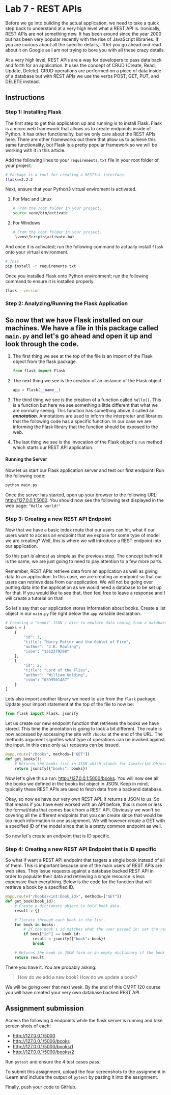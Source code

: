 # Lab 7 - REST APIs

Before we go into building the actual application, we need to take a quick step back to understand at a very high level what a REST API is. Ironically, REST APIs are not something new. It has been around since the year 2000 but has been very popular recently with the rise of JavaScript libraries. If you are curious about all the specific details, I’ll let you go ahead and read about it on Google as I am not trying to bore you with all these crazy details.

At a very high level, REST APIs are a way for developers to pass data back and forth for an application. It uses the concept of CRUD (Create, Read, Update, Delete). CRUD operations are performed on a piece of data inside of a database but with REST APIs we use the verbs POST, GET, PUT, and DELETE instead.

## Instructions

### Step 1: Installing Flask

The first step to get this application up and running is to install Flask. Flask is a micro web framework that allows us to create endpoints inside of Python. It has other functionality, but we only care about the REST APIs here. There are other frameworks out there that allow us to achieve this same functionality, but Flask is a pretty popular framework so we will be working with it in this article.

Add the following lines to your `requirements.txt` file in your root folder of your project.

```bash
# Package is a tool for creating a RESTful interface.
flask==2.2.2
```

Next, ensure that your Python3 virtual enviroment is activated.

1. For Mac and Linux

   ```bash
   # From the root folder in your project.
   source venv/bin/activate
   ```

2. For Windows

   ```bash
   # From the root folder in your project.
   .\venv\Scripts\activate.bat
   ```

And once it is activated; run the following command to actually install `flask` onto your virtual environment.

```bash
# This
pip install -r requirements.txt
```

Once you installed Flask onto Python environment; run the following command to ensure it is installed properly.

```bash
flask --version
```

### Step 2: Analyzing/Running the Flask Application

## So now that we have Flask installed on our machines. We have a file in this package called `main.py` and let's go ahead and open it up and look through the code.

1. The first thing we see at the top of the file is an import of the Flask object from the flask package.

   ```python
   from flask import Flask
   ```

2. The next thing we see is the creation of an instance of the Flask object.

   ```python
   app = Flask(__name__)
   ```

3. The third thing we see is the creation of a function called `hello()`. This is a function but here we see something a little different that what we are normally seeing. This function has something above it called an **_annotation_**. Annotations are used to inform the interpreter and libraries that the following code has a specific function. In our case we are informing the Flask library that the function should be exposed to the web.

4. The last thing we see is the invocation of the Flask object's `run` method which starts our REST API application.

#### Running the Server

Now let us start our Flask application server and test our first endpoint! Run the following code:

```python
python main.py
```

Once the server has started, open up your browser to the following URL: http://127.0.0.1:5000. You should now see the following text displayed in the web page: `"Hello world!"`

### Step 3: Creating a new REST API Endpoint

Now that we have a basic index route that our users can hit, what if our users want to access an endpoint that we expose for some type of model we are creating? Well, this is where we will introduce a REST endpoint into our application.

So this part is almost as simple as the previous step. The concept behind it is the same, we are just going to need to pay attention to a few more parts.

Remember, REST APIs retrieve data from an application as well as giving data to an application. In this case, we are creating an endpoint so that our users can retrieve data from our application. We will not be going over putting data into the application as we would need a database to be set up for that. If you would like to see that, then feel free to leave a response and I will create a tutorial on that!

So let's say that our application stores information about books. Create a list object in our `main.py` file right below the `app` variable declaration.

```python
# Creating a "books" JSON / dict to emulate data coming from a database.
books = [
    {
        "id": 1,
        "title": "Harry Potter and the Goblet of Fire",
        "author": "J.K. Rowling",
        "isbn": "1512379298"
    },
    {
        "id": 2,
        "title": "Lord of the Flies",
        "author": "William Golding",
        "isbn": "0399501487"
    }
]
```

Lets also import another library we need to use from the `flask` package. Update your import statement at the top of the file to now be:

```python
from flask import Flask, jsonify
```

Let us create our new endpoint function that retrieves the books we have stored. This time the annotation is going to look a bit different. The route is now accessed by accessing the site with `/books` at the end of the URL. The methods argument signifies what type of operations can be invoked against the input. In this case only `GET` requests can be issued.

```python
@app.route("/books", methods=["GET"])
def get_books():
    # Returns the books list in JSON which stands for JavaScript Object Notation.
    return jsonify({"books": books})
```

Now let's give this a run: http://127.0.0.1:5000/books. You will now see all the books we defined in the books list object in JSON. Keep in mind, typically these REST APIs are used to fetch data from a backend database.

Okay, so now ee have our very own REST API. It returns a JSON to us. So that means if you have ever worked with an API before, this is more or less the format/data that comes back from a REST API. Obviously we won’t be covering all the different endpoints that you can create since that would be too much information in one assignment. We will however create a GET with a specified ID of the model since that is a pretty common endpoint as well.

So now let's create an endpoint that is ID specific.

### Step 4: Creating a new REST API Endpoint that is ID specific

So what if want a REST API endpoint that targets a single book instead of all of them. This is important because one of the main users of REST APIs are web sites. They issue requests against a database backed REST API in order to populate their data and retrieving a single resource is less expensive than everything. Below is the code for the function that will retrieve a book by a specified ID.

```python
@app.route("/books/<int:book_id>", methods=["GET"])
def get_book(book_id):
    # Create a dictionary object to hold book data.
    result = {}

    # Iterate through each book in the list.
    for book in books:
        # If the book's id matches what the user passed in; set the result and break.
        if book["id"] == book_id:
            result = jsonify({"book": book})
            break

    # Returns the book in JSON form or an empty dictionary if the book could not be found. Normally would throw a 404.
    return result
```

There you have it. You are probably asking:

> How do we add a new book? How do we update a book?

We will be going over that next week. By the end of this CMPT 120 course you will have created your very own database backed REST API.

## Assignment submission

Access the following 4 endpoints while the flask server is running and take screen shots of each:

- http://127.0.0.1/5000
- http://127.0.0.1/5000/books
- http://127.0.0.1/5000/books/1
- http://127.0.0.1/5000/books/2

Run `pytest` and ensure the 4 test cases pass.

To submit this assignment, upload the four screenshots to the assignment in iLearn and include the output of `pytest` by pasting it into the assignment.

Finally, push your code to GitHub.
